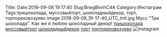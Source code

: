 Title:
Date:2018-09-08 19:17:40
Slug:BnegBnnhC4A
Category:Инстаграм
Tags:тришоколада, муссовыйторт, шоколадныйдекор, торт, тортореховозуево
image:2018-09-08_19-17-40_UTC_tntl.jpg
Мусс "Три шоколада". Как же я люблю шоколадный декор! [тришоколада]({tag}тришоколада) [муссовыйторт]({tag}муссовыйторт) [шоколадныйдекор]({tag}шоколадныйдекор) [торт]({tag}торт) [тортореховозуево]({tag}тортореховозуево)
![instagram]({attach}images/2018-09-08_19-17-40_UTC.jpg)

